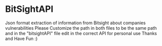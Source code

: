 # BitSightAPI
Json format extraction of information from Bitsight about companies vulnerabilities
Please Customize the path in both files to be the same path and in the "bitsightAPI" file edit in the correct API for personal use
Thanks and Have Fun :)
